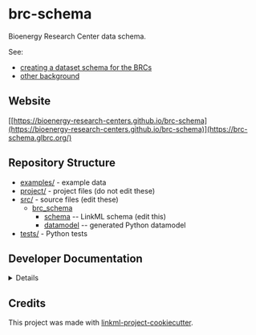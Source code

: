 # brc-schema

Bioenergy Research Center data schema.

See:

- [creating a dataset schema for the BRCs](https://docs.google.com/presentation/d/1Z7pq7JxbSkuKMhfWMPGPwbMKrysbqfyVnhvWDxqhy9U/edit#slide=id.p)
- [other background](https://docs.google.com/document/d/1H8fQ7IiCI_SASYuKNQElcpcPzfgHSrXMz8kwLfSWKvw/edit)

## Website

[[https://bioenergy-research-centers.github.io/brc-schema](https://bioenergy-research-centers.github.io/brc-schema)](https://brc-schema.glbrc.org/)

## Repository Structure

* [examples/](examples/) - example data
* [project/](project/) - project files (do not edit these)
* [src/](src/) - source files (edit these)
  * [brc_schema](src/brc_schema)
    * [schema](src/brc_schema/schema) -- LinkML schema
      (edit this)
    * [datamodel](src/brc_schema/datamodel) -- generated
      Python datamodel
* [tests/](tests/) - Python tests

## Developer Documentation

<details>
Use the `make` command to generate project artefacts:

* `make all`: make everything
* `make deploy`: deploys site
</details>

## Credits

This project was made with
[linkml-project-cookiecutter](https://github.com/linkml/linkml-project-cookiecutter).
